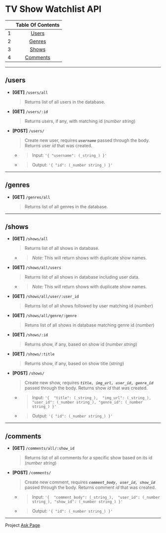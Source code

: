 # TV Show Watchlist API

||Table Of Contents|
|:--|:----:|
|1| [Users](https://github.com/FiveEightyEight/Unit6Final/tree/BE_Routes%26Services/backend#users)|
|2| [Genres](https://github.com/FiveEightyEight/Unit6Final/tree/BE_Routes%26Services/backend#genres)|
|3| [Shows](https://github.com/FiveEightyEight/Unit6Final/tree/BE_Routes%26Services/backend#shows)|
|4| [Comments](https://github.com/FiveEightyEight/Unit6Final/tree/BE_Routes%26Services/backend#comments)|

___
## **/users**
- **[GET]** `/users/all`
    > Returns list of all users in the database.

- **[GET]** `/users/:id`
    > Returns users, if any, with matching id (_number string_)

- **[POST]** `/users/`
    > Create new user, requires **_`username`_** passed through the body. Returns user _id_ that was created.
   -  > Input: `'{ "username": (_string_) }'`
   -  > Output: `'{ "id": (_number string_) }'`
___

## **/genres**
- **[GET]** `/genres/all`
    > Returns list of all genres in the database.
___

## **/shows**
- **[GET]** `/shows/all`
    > Returns list of all shows in database.
    - > _Note:_ This will return shows with duplicate show names.

 - **[GET]** `/shows/all/users`
    > Returns list of all shows in database including user data.
    - > _Note:_ This will return shows with duplicate show names.
 
- **[GET]** `/shows/all/user/:user_id`
    > Returns list of all shows followed by user matching id (_number_)

- **[GET]** `/shows/all/genre/:genre`
    > Retuns list of all shows in database matching genre id (_number_)

- **[GET]** `/shows/:id`
    > Returns show, if any, based on show id (_number string_)

- **[GET]** `/shows/:title`
    > Returns show, if any, based on show title (_string_)

- **[POST]** `/shows/`
    > Create new show, requires  **_`title, img_url, user_id, genre_id`_** passed through the body. Returns show _id_ that was created.
   -  > Input: `'{ 
    "title": (_string_), 
    "img_url": (_string_), 
    "user_id": (_number string_),
    "genre_id": (_number string_)
     }'`
   -  > Output: `'{ "id": (_number string_) }'`
___
## **/comments**
- **[GET]** `/comments/all/:show_id`
    > Returns list of all comments for a specific show based on its id (_number string_)

- **[POST]** `/comments/`
    > Create new comment, requires  **_`comment_body, user_id, show_id `_** passed through the body. Returns comment _id_ that was created.
   -  > Input: `'{ 
    "comment_body": (_string_), 
    "user_id": (_number string_),
    "show_id": (_number string_)
     }'`
   -  > Output: `'{ "id": (_number string_) }'`

___


Project [Ask Page](https://github.com/joinpursuit/PCNW-Web-Final) 